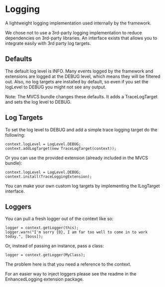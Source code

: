 # Logging

A lightweight logging implementation used internally by the framework.

We chose not to use a 3rd-party logging implementation to reduce dependencies on 3rd-party libraries. An interface exists that allows you to integrate easily with 3rd party log targets.

## Defaults

The default log level is INFO. Many events logged by the framework and extensions are logged at the DEBUG level, which means they will be filtered out. Also, no log targets are installed by default, so even if you set the logLevel to DEBUG you might not see any output.

Note: The MVCS bundle changes these defaults. It adds a TraceLogTarget and sets the log level to DEBUG.

## Log Targets

To set the log level to DEBUG and add a simple trace logging target do the following:

```as3
context.logLevel = LogLevel.DEBUG;
context.addLogTarget(new TraceLogTarget(context));
```

Or you can use the provided extension (already included in the MVCS bundle):

```as3
context.logLevel = LogLevel.DEBUG;
context.install(TraceLoggingExtension);
```

You can make your own custom log targets by implementing the ILogTarget interface.

## Loggers

You can pull a fresh logger out of the context like so:

```as3
logger = context.getLogger(this);
logger.warn("I'm sorry {0}, I am far too well to come in to work today.", [boss]);
```

Or, instead of passing an instance, pass a class:

```as3
logger = context.getLogger(MyClass);
```

The problem here is that you need a reference to the context.

For an easier way to inject loggers please see the readme in the EnhancedLogging extension package.
